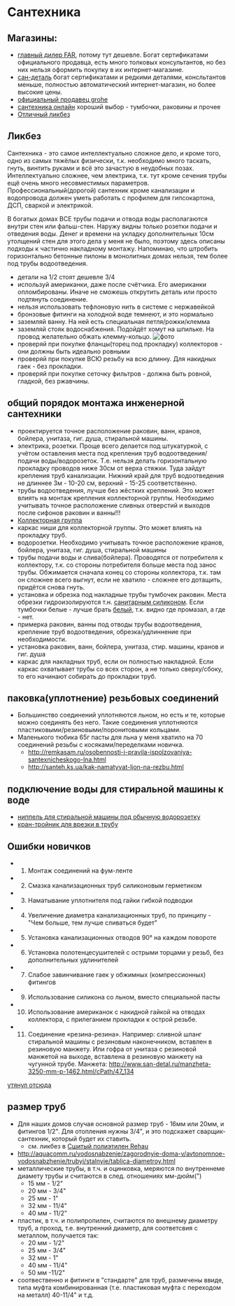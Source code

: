 # Сантехника

## Магазины:

  * [главный дилер FAR](http://stelmarket.ru), потому тут дешевле. Богат сертификатами официального продавца, есть много толковых консультантов, но без них нельзя оформить покупку в их интернет-магазине.
  * [сан-деталь](http://san-detal.ru) богат сертификатами и редкими деталями, консльтантов меньше, полностью автоматический интернет-магазин, но более высокие цены.
  * [официальный продавец grohe](http://shop.grohe.ru/obratnyj-klapan-grohe.html)
  * [сантехника онлайн](http://santehnika-online.ru/) хороший выбор - тумбочки, раковины и прочее
  * [Отличный ликбез](http://vopros-remont.ru/santexnika/vodoprovod-v-kvartire-svoimi-rukami/)

## Ликбез

Сантехника - это самое интеллектуально сложное дело, и кроме того, одно из самых тяжёлых физически, т.к. необходимо много таскать, гнуть, винтить руками и всё это зачастую в неудобных  позах. Интеллектуально сложнее, чем электрика, т.к. тут кроме сечения трубы ещё очень много несовместимых параметров. Профессиональный(дорогой) сантехник кроме канализации и водопровода должен уметь работать с профилем для гипсокартона, ДСП, сваркой и электрикой.

В богатых домах ВСЕ трубы подачи и отвода воды располагаются внутри стен или фальш-стен. Наружу видны только розетки подачи и отведения воды. Денег и времени на укладку дополнительных 10см утолщений стен для этого дела у меня не было, поэтому здесь описаны подходы к частично накладному монтажу. Напоминаю, что штробить горизонтально бетонные пилоны в монолитных домах нельзя, тем более под трубы водоотведения.

  * детали на 1/2 стоят дешевле 3/4
  * используй американки, даже после счётчика. Его американки опломбированы. Иначе не сможешь открутить деталь или просто подтянуть соединение.
  * нельзя использовать тефлоновую нить в системе с нержавейкой
  * бронзовые фитинги на холодной воде темнеют, и это нормально
  * заземляй ванну. На ней есть специальная петля/рожки/клемма
  * заземляй стояк водоснабжения. Подойдёт хомут на шпильке. На провод желательно обжать клемму-кольцо. ![фото](/files/20180101_165209_заземление_мини.jpg)
  * проверяй при покупке фланцы(торец под прокладку) коллекторов - они должны быть идеально ровными
  * проверяй при покупке ВСЮ резьбу на всю длинну. Для накидных гаек - без прокладки.
  * проверяй при покупке сеточку фильтров - должна быть ровной, гладкой, без ржавчины.

## общий порядок монтажа инженерной сантехники

  * проектируется точное расположение раковин, ванн, кранов, бойлера, унитаза, гиг. душа, стиральной машины.
  * электрика, розетки. Проще всего делается под штукатуркой, с учётом оставления места под крепления труб водоотведения/подачи воды/водорозеток. Т.е. нельзя делать горизонтальную прокладку проводов ниже 30см от верха стяжки. Туда зайдут крепления труб канализации. Нижний край для труб водоотведения не длиннее 3м - 10-20 см, верхний - 15-25 соответственно.
  * трубы водоотведения, лучше без жёстких креплений. Это может влиять на монтаж крепления коллекторной группы. Необходимо учитывать точное расположение сливных отверстий и выходов после сифонов раковин и ванны!!!
  * [Коллекторная группа](/kbo/remont/коллекторная_группа)
  * каркас ниши для коллекторной группы. Это может влиять на прокладку труб.
  * водорозетки. Необходимо учитывать точное расположение кранов, бойлера, унитаза, гиг. душа, стиральной машины
  * трубы подачи воды и слива(бойлера). Проводятся от потребителя к коллектору, т.к. со стороны потребителя больше места под занос трубы. Обжимается сначала конец со стороны коллектора, т.к. там он сложнее всего выгнут, если не хватило - сложнее его дотащить, придётся снова гнуть.
  * установка и обрезка под накладные трубы тумбочек раковин. Места обрезки гидроизолируются т.н. [санитарным силиконом](http://www.ekonomstroy.ru/catalog/silikonovye/germetik_germent_silikon_sanitarnyy_prozrachnyy_280ml_henkel/). Если тумбочки белые - лучше брать [белый](http://www.ekonomstroy.ru/catalog/silikonovye/germetik_germent_silikon_sanitarnyy_belyy_280ml_henkel/), т.к. видно где промазал, а где - нет.
  * примерка раковин, ванны под отводы трубы водоотведения, крепление труб водоотведения, обрезка/удлиннение при необходимости.
  * установка раковин, ванн, бойлера, унитаза, стир. машины, кранов и гиг. душа
  * каркас для накладных труб, если он полностью накладной. Если каркас охватывает трубы со всех сторон, а не только сверху/сбоку, то его начинают собирать до прокладки труб.

## паковка(уплотнение) резьбовых соединений

 * Большинство соединений уплотняются льном, но есть и те, которые можно соединять без него. Такие соединения уплотняются пластиковыми/резиновыми/поронитовыми кольцами.
 * Маленького тюбика 65г пасты для льна у меня хватило на 70 соединений резьбы с косяками/переделками новичка.
    * http://remkasam.ru/osobennosti-i-pravila-ispolzovaniya-santexnicheskogo-lna.html
    * http://santeh.ks.ua/kak-namatyvat-ljon-na-rezbu.html

## подключение воды для стиральной машины к воде

  * [ниппель для стиральной машины под обычную водорозетку](http://www.san-detal.ru/nippel-perehodnyj-12-34-nrnr-p-898.html)
  * [кран-тройник для врезки в трубу](http://www.san-detal.ru/prohodnoj-kran-1234-p-1429.html)

## Ошибки новичков

  * 1. Монтаж соединений на фум-ленте
  * 2. Смазка канализационных труб силиконовым герметиком
  * 3. Наматывание уплотнителя под гайки гибкой подводки
  * 4. Увеличение диаметра канализационных труб, по принципу - "Чем больше, тем лучше сливаться будет"
  * 5. Установка канализационных отводов 90° на каждом повороте
  * 6. Установка полотенцесушителей с острыми торцами у резьб, без дополнительных удлинителей
  * 7. Слабое завинчивание гаек у обжимных (компрессионных) фитингов
  * 9. Использование силикона со льном, вместо специальной пасты
  * 10. Использование американок с накидной гайкой на отводах коллектора, с прилеганием прокладки к острой резьбе.
  * 11. Соединение «резина-резина». Например: сливной шланг стиральной машины с резиновым наконечником, вставлен в резиновую манжету. Или гофра от унитаза с резиновой манжетой на выходе, вставлена в резиновую манжету на чугунной трубе. Манжета: http://www.san-detal.ru/manzheta-3250-mm-p-1462.html/cPath/47_134

[утянул отсюда](http://www.san-detal.ru/chastye-voprosy-po-santehnike-i-18.html)

## размер труб

 * Для наших домов случая основной размер труб - 16мм или 20мм, и фитингов 1/2". Для отопления нужны 3/4", и это подскажет сварщик-сантехник, который будет их ставить.
    * см. ликбез в [Сшитый полиэтилен Rehau](/kbo/remont/сшитый_полиэтилен_rehau)
 * http://aquacomm.ru/vodosnabzenie/zagorodnyie-doma-v/avtonomnoe-vodosnabzhenie/trubyi/stalnyie/tablica-diametroy.html
 * металлические трубы, в т.ч. и оцинковка, меряются по внутреннеме диамету трубы и считаются в след. отношениях мм-дюйм(")
    * 15 мм - 1/2"
    * 20 мм - 3/4"
    * 25 мм - 1"
    * 32 мм - 11/4"
    * 40 мм - 11/2"
 * пластик, в т.ч. и полипропилен, считаются по внешнему диаметру труб, а проход, т.е. внутренний диаметр, для соответсвия с металлом, получается так:
    * 20 мм - 1/2"
    * 25 мм - 3/4"
    * 32 мм - 1"
    * 40 мм - 11/4"
    * 50 мм -11/2"
 * соотвественно и фитинги в "стандарте" для труб, размечены ввиде, типа муфта комбинированная (т.е. пластиковая муфта с переходом на металл) 40-11/4" и т.д.
